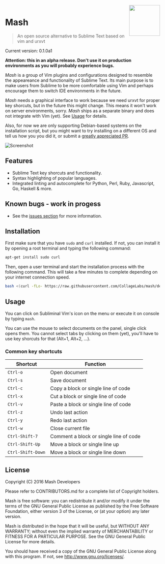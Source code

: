 <img align="right" height="100" src="https://cloud.githubusercontent.com/assets/324683/14374725/0a483732-fd23-11e5-9b56-b0e280b20760.png">

# Mash

> An open source alternative to Sublime Text based on vim and urxvt

Current version: 0.1.0a1

**Attention: this in an alpha release. Don't use it on production environments as
you will probably experience bugs.**

*Mash* is a group of Vim plugins and configurations designed to resemble
the appeareance and functionality of Sublime Text. Its main purpose is to make
users from Sublime to be more comfortable using Vim and perhaps encourage them
to switch IDE environments in the future.

*Mash* needs a graphical interface to work because we need urxvt for
proper key shorcuts, but in the future this might change. This means it won't
work on server environments, sorry. *Mash* ships as a separate binary
and does not integrate with Vim (yet). See [Usage](#usage) for details.

Also, for now we are only supporting Debian-based systems on the installation
script, but you might want to try installing on a different OS and tell us how
you you did it, or submit a
[greatly appreciated PR](https://github.com/CollageLabs/mash/pulls).

![Screenshot](https://cloud.githubusercontent.com/assets/324683/18112460/b9c94b3a-6ef5-11e6-9d11-43df8c950f87.png "Screenshot")

## Features

* Sublime Text key shorcuts and functionality. 
* Syntax highlighting of popular languages.
* Integrated linting and autocomplete for Python, Perl, Ruby, Javascript, Go, Haskell & more.

## Known bugs - work in progess

* See the [issues section](https://github.com/CollageLabs/mash/issues)
for more information.

## Installation

First make sure that you have `sudo` and `curl` installed. If not, you can install it by opening
a root terminal and typing the following command:

```bash
apt-get install sudo curl
```

Then, open a user terminal and start the installation process with the following command.
This will take a few minutes to complete depending on your internet connection speed.

```bash
bash <(curl -fLo- https://raw.githubusercontent.com/CollageLabs/mash/develop/install.sh)
```

## Usage

You can click on Subliminal Vim's icon on the menu or execute it on console by
typing `mash`.

You can use the mouse to select documents on the panel, single click opens them.
You cannot select tabs by clicking on them (yet), you'll have to use key shorcuts
for that (Alt+1, Alt+2, ...).

### Common key shortcuts

| Shortcut | Function |
| --- | --- |
| `Ctrl-o` | Open document |
| `Ctrl-s` | Save document |
| `Ctrl-c` | Copy a block or single line of code |
| `Ctrl-x` | Cut a block or single line of code |
| `Ctrl-v` | Paste a block or single line of code |
| `Ctrl-z` | Undo last action |
| `Ctrl-y` | Redo last action |
| `Ctrl-w` | Close current file |
| `Ctrl-Shift-7` | Comment a block or single line of code |
| `Ctrl-Shift-Up` | Move a block or single line up |
| `Ctrl-Shift-Down` | Move a block or single line down |

## License

Copyright (C) 2016 Mash Developers

Please refer to CONTRIBUTORS.md for a complete list of Copyright holders.

Mash is free software: you can redistribute it and/or modify it under the
terms of the GNU General Public License as published by the Free Software
Foundation, either version 3 of the License, or (at your option) any later
version.

Mash is distributed in the hope that it will be useful, but WITHOUT ANY
WARRANTY; without even the implied warranty of MERCHANTABILITY or FITNESS FOR A
PARTICULAR PURPOSE.  See the GNU General Public License for more details.

You should have received a copy of the GNU General Public License along with
this program. If not, see http://www.gnu.org/licenses/.

<!-- 

DEBIANSNDBX="${HOME}/.config/mash/sandboxes/debian"
RUBYSNDBX="${HOME}/.config/mash/sandboxes/ruby"
PYTHONSNDBX="${HOME}/.config/mash/sandboxes/python"
NODESNDBX="${HOME}/.config/mash/sandboxes/node"
GOSNDBX="${HOME}/.config/mash/sandboxes/go"

PYTHONPKGLIST="pylint pyflakes pep8 pydocstyle docutils yamllint vim-vint"
NODEPKGLIST="jshint jsonlint csslint sass-lint less dockerfile_lint"
RUBYPKGLIST="rubocop mdl sqlint"
GOPKGLIST="github.com/golang/lint/golint"

BUILDPKGLIST="
make,
imagemagick,
librsvg2-bin,
silversearcher-ag,
exuberant-ctags,
xclip,
wmctrl,
fontconfig,
git,
zenity,
curl,
bash,
gksu,
xdg-utils,
coreutils"

INSTALL_ARGS_FILE="${HOME}/.config/mash/install-args.conf"

if [ ! -f "${INSTALL_ARGS_FILE}" ]; then

    INSTALLDESC="Mash ships with linting, syntax highlighting and \
completion support. Please select below which ones would you like to activate."

    ANS="$( zenity --list --text "${INSTALLDESC}" --checklist --separator "\n" \
        --height 500 --width 800 --hide-column 4 --print-column 4 --window-icon "${WINDOW_ICON}" \
        --column "Select" --column "Language" --column "Description" --column "O" \
        TRUE "Python" "Uses pep8, pylint, pyflakes and pydocstyle as linters, and neocomplete for completion." include-python \
        TRUE "Ruby" "Uses rubocop and ruby as linters and neocomplete for completion." include-ruby \
        TRUE "Shell/Bash" "Uses sh, checkbashisms and shellcheck as linters." include-shell \
        TRUE "Javascript and JSON" "Uses jshint as linter." include-js \
        TRUE "HTML, XHTML and XML" "Uses tidy and xmllint as linters." include-html \
        TRUE "YAML" "Uses yamllint as linter." include-yaml \
        TRUE "PO" "Uses gettext as linter." include-po \
        TRUE "CSS, SASS, SCSS and LESS" "Uses csslint, less and sass-lint as linters." include-css \
        TRUE "Markdown and RST" "Uses textlint and docutils as linters." include-markdown \
        TRUE "Dockerfile" "Uses dockerfile_lint as linter." include-docker \
        TRUE "Go" "Uses go, gofmt and golint as linters." include-go \
        TRUE "Vim" "Uses vint as a linter." include-vim \
        FALSE "C, C++, Obj-C and Obj-C++" "Uses GCC to find syntax errors." include-c \
        FALSE "C#" "Uses mono to find syntax errors." include-csharp \
        FALSE "SQL" "Uses sqlint as linter." include-sql \
        FALSE "PHP" "Uses php (cli) to find syntax errors." include-php \
        FALSE "Rust" "Uses rustc as linter." include-rust 2>/dev/null )"

    if [ ${?} -eq 1 ]; then
        exit 0
    fi

    if [ -n "${ANS}" ]; then
        printf -- '--%s\n' "${ANS}" > "${INSTALL_ARGS_FILE}"
    else
        touch "${INSTALL_ARGS_FILE}"
    fi
fi

INSTALL_ARGS="$( cat "${INSTALL_ARGS_FILE}" )"

for OPT in ${INSTALL_ARGS}; do
    case ${OPT} in
        --include-python)
            BUILDPKGLIST="virtualenv python-dev ${BUILDPKGLIST}"
            RUNPKGLIST="python ${RUNPKGLIST}"
        ;;

        --include-shell)
            RUNPKGLIST="bash devscripts shellcheck ${RUNPKGLIST}"
        ;;

        --include-js)
            RUNPKGLIST="nodejs ${RUNPKGLIST}"
        ;;

        --include-ruby)
            BUILDPKGLIST="ruby-dev ${BUILDPKGLIST}"
            RUNPKGLIST="ruby ${RUNPKGLIST}"
        ;;

        --include-go)
            RUNPKGLIST="golang-go ${RUNPKGLIST}"
        ;;

        --include-markdown)
            BUILDPKGLIST="virtualenv python-dev ruby-dev ${BUILDPKGLIST}"
            RUNPKGLIST="python ruby ${RUNPKGLIST}"
        ;;

        --include-po)
            RUNPKGLIST="gettext ${RUNPKGLIST}"
        ;;

        --include-html)
            RUNPKGLIST="tidy libxml2-utils ${RUNPKGLIST}"
        ;;

        --include-yaml)
            BUILDPKGLIST="virtualenv python-dev ${BUILDPKGLIST}"
            RUNPKGLIST="python ${RUNPKGLIST}"
        ;;

        --include-css)
            RUNPKGLIST="nodejs ${RUNPKGLIST}"
        ;;

        --include-c)
            RUNPKGLIST="gcc ${RUNPKGLIST}"
        ;;

        --include-csharp)
            RUNPKGLIST="mono-devel ${RUNPKGLIST}"
        ;;

        --include-vim)
            BUILDPKGLIST="virtualenv python-dev ${BUILDPKGLIST}"
            RUNPKGLIST="python ${RUNPKGLIST}"
        ;;

        --include-sql)
            BUILDPKGLIST="ruby-dev ${BUILDPKGLIST}"
            RUNPKGLIST="ruby ${RUNPKGLIST}"
        ;;

        --include-php)
            RUNPKGLIST="php5-cli ${RUNPKGLIST}"
        ;;

        --include-docker)
            RUNPKGLIST="nodejs ${RUNPKGLIST}"
        ;;

        --include-rust)
            RUNPKGLIST="rustc ${RUNPKGLIST}"
        ;;
    esac
done

if [ -n "$(which dpkg)" ]; then
    APTGETCMD="apt-get"
    APTGETOPTS="-o Apt::Install-Recommends=false \
        -o Apt::Get::Assume-Yes=true \
        -o Apt::Get::AllowUnauthenticated=true \
        -o DPkg::Options::=--force-confmiss \
        -o DPkg::Options::=--force-confnew \
        -o DPkg::Options::=--force-overwrite \
        -o DPkg::Options::=--force-unsafe-io"

    for DDEP in ${BUILDPKGLIST} ${RUNPKGLIST}; do
        if ! dpkg -L "${DDEP}" >/dev/null 2>&1; then
            DDEPENDS="${DDEP} ${DDEPENDS}"
        fi
    done
fi

for RDEP in ${RUBYPKGLIST}; do
    if [ ! -f "${BASEDIR}/sandboxes/ruby/bin/${RDEP}" ]; then
        RDEPENDS="${RDEP} ${RDEPENDS}"
    fi
done

for PDEP in ${PYTHONPKGLIST}; do
    REALBIN="${PDEP}"
    if [ "${PDEP}" == "docutils" ]; then
        REALBIN="rst2pseudoxml.py"
    fi
    if [ "${PDEP}" == "vim-vint" ]; then
        REALBIN="vint"
    fi
    if [ ! -f "${BASEDIR}/sandboxes/python/bin/${REALBIN}" ]; then
        PDEPENDS="${PDEP} ${PDEPENDS}"
    fi
done

for NDEP in ${NODEPKGLIST}; do
    REALBIN="${NDEP}"
    if [ "${NDEP}" == "less" ]; then
        REALBIN="lessc"
    fi
    if [ ! -f "${BASEDIR}/sandboxes/node/node_modules/.bin/${REALBIN}" ]; then
        NDEPENDS="${NDEP} ${NDEPENDS}"
    fi
done

for GDEP in ${GOPKGLIST}; do
    REALBIN="${GDEP}"
    if [ "${GDEP}" == "github.com/golang/lint/golint" ]; then
        REALBIN="golint"
    fi
    if [ ! -f "${BASEDIR}/sandboxes/go/bin/${REALBIN}" ]; then
        GDEPENDS="${GDEP} ${GDEPENDS}"
    fi
done

mkfifo ${TEMPFILE}
zenity --progress --pulsate --auto-close --no-cancel \
    --window-icon "${WINDOW_ICON}" --height 100 \
    --width 600 < ${TEMPFILE} 2>/dev/null &

{
    if [ -n "${DDEPENDS}" ]; then
        echospaced "Installing missing dpkg dependencies ..."
        docker run -it -w ${PWD} -v ${PWD}:${PWD} collagelabs/mash:build fakechroot fakeroot chroot ${DEBIANSNDBX} ${APTGETCMD} ${APTGETOPTS} update
        docker run -it -w ${PWD} -v ${PWD}:${PWD} collagelabs/mash:build fakechroot fakeroot chroot ${DEBIANSNDBX} ${APTGETCMD} ${APTGETOPTS} install ${DDEPENDS}
    fi

    exit 0

    if [ -n "${RDEPENDS}" ]; then
        echospaced "Installing missing ruby dependencies ..."
        ${DEBIANSNDBX}/usr/local/gem install --install-dir "${RUBYSNDBX}" ${RUBYPKGLIST}
    fi

    if [ -n "${PDEPENDS}" ]; then
        echospaced "Installing missing python dependencies ..."
        ${PYTHONSNDBX}/bin/pip3 install ${PYTHONPKGLIST}
    fi

    if [ -n "${NDEPENDS}" ]; then
        echospaced "Installing missing nodejs dependencies ..."
        ${DEBIANSNDBX}/usr/local/npm --prefix "${NODESNDBX}" install ${NODEPKGLIST}
    fi

    if [ -n "${GDEPENDS}" ]; then
        echospaced "Installing missing go dependencies ..."
        env GOPATH="${GOSNDBX}" ${DEBIANSNDBX}/usr/local/go get -v ${GOPKGLIST}
    fi

} | tee ${TEMPFILE} -->